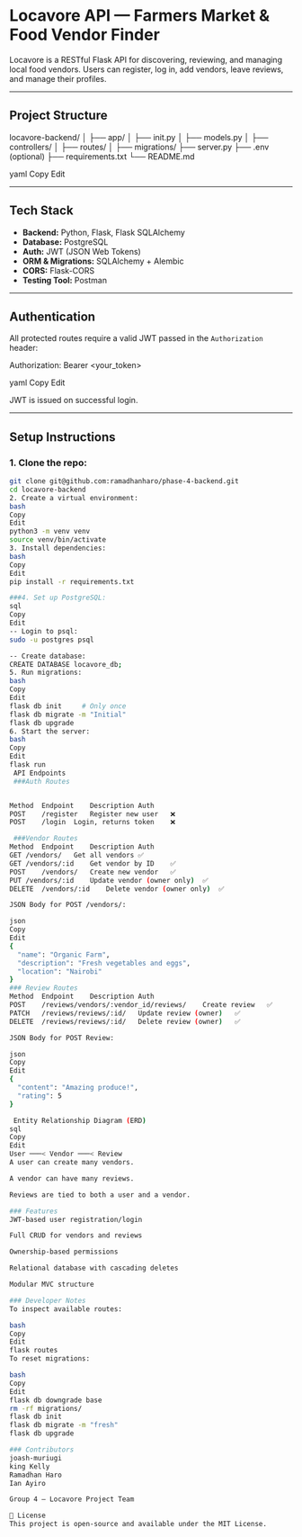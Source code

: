 #  Locavore API — Farmers Market & Food Vendor Finder

Locavore is a RESTful Flask API for discovering, reviewing, and managing local food vendors. Users can register, log in, add vendors, leave reviews, and manage their profiles.

---

##  Project Structure

locavore-backend/
│
├── app/
│ ├── init.py
│ ├── models.py
│ ├── controllers/
│ ├── routes/
│
├── migrations/
├── server.py
├── .env (optional)
├── requirements.txt
└── README.md

yaml
Copy
Edit

---

##  Tech Stack

- **Backend:** Python, Flask, Flask SQLAlchemy
- **Database:** PostgreSQL
- **Auth:** JWT (JSON Web Tokens)
- **ORM & Migrations:** SQLAlchemy + Alembic
- **CORS:** Flask-CORS
- **Testing Tool:** Postman

---

##  Authentication

All protected routes require a valid JWT passed in the `Authorization` header:

Authorization: Bearer <your_token>

yaml
Copy
Edit

JWT is issued on successful login.

---

##  Setup Instructions

### 1. Clone the repo:

```bash
git clone git@github.com:ramadhanharo/phase-4-backend.git
cd locavore-backend
2. Create a virtual environment:
bash
Copy
Edit
python3 -m venv venv
source venv/bin/activate
3. Install dependencies:
bash
Copy
Edit
pip install -r requirements.txt

###4. Set up PostgreSQL:
sql
Copy
Edit
-- Login to psql:
sudo -u postgres psql

-- Create database:
CREATE DATABASE locavore_db;
5. Run migrations:
bash
Copy
Edit
flask db init     # Only once
flask db migrate -m "Initial"
flask db upgrade
6. Start the server:
bash
Copy
Edit
flask run
 API Endpoints
 ###Auth Routes


Method	Endpoint	Description	Auth
POST	/register	Register new user	❌
POST	/login	Login, returns token	❌

 ###Vendor Routes
Method	Endpoint	Description	Auth
GET	/vendors/	Get all vendors	✅
GET	/vendors/:id	Get vendor by ID	✅
POST	/vendors/	Create new vendor	✅
PUT	/vendors/:id	Update vendor (owner only)	✅
DELETE	/vendors/:id	Delete vendor (owner only)	✅

JSON Body for POST /vendors/:

json
Copy
Edit
{
  "name": "Organic Farm",
  "description": "Fresh vegetables and eggs",
  "location": "Nairobi"
}
### Review Routes
Method	Endpoint	Description	Auth
POST	/reviews/vendors/:vendor_id/reviews/	Create review	✅
PATCH	/reviews/reviews/:id/	Update review (owner)	✅
DELETE	/reviews/reviews/:id/	Delete review (owner)	✅

JSON Body for POST Review:

json
Copy
Edit
{
  "content": "Amazing produce!",
  "rating": 5
}

 Entity Relationship Diagram (ERD)
sql
Copy
Edit
User ───< Vendor ───< Review
A user can create many vendors.

A vendor can have many reviews.

Reviews are tied to both a user and a vendor.

### Features
JWT-based user registration/login

Full CRUD for vendors and reviews

Ownership-based permissions

Relational database with cascading deletes

Modular MVC structure

### Developer Notes
To inspect available routes:

bash
Copy
Edit
flask routes
To reset migrations:

bash
Copy
Edit
flask db downgrade base
rm -rf migrations/
flask db init
flask db migrate -m "fresh"
flask db upgrade

### Contributors
joash-muriugi
king Kelly
Ramadhan Haro
Ian Ayiro

Group 4 — Locavore Project Team

📝 License
This project is open-source and available under the MIT License.
